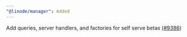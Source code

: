 ```yaml
---
"@linode/manager": Added
---
```


Add queries, server handlers, and factories for self serve betas ([#9386](https://github.com/linode/manager/pull/9386))
